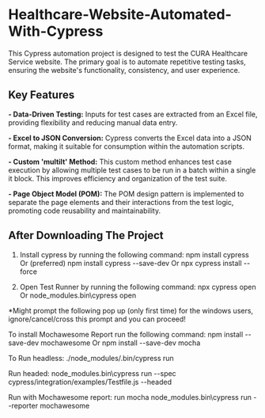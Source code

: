# Healthcare-Website-Automated-With-Cypress
This Cypress automation project is designed to test the CURA Healthcare Service website. The primary goal is to automate repetitive testing tasks, ensuring the website's functionality, consistency, and user experience.

**Key Features**
------------------

**- Data-Driven Testing:** Inputs for test cases are extracted from an Excel file, providing flexibility and reducing manual data entry.

**- Excel to JSON Conversion:** Cypress converts the Excel data into a JSON format, making it suitable for consumption within the automation scripts.

**- Custom 'multiIt' Method:** This custom method enhances test case execution by allowing multiple test cases to be run in a batch within a single it block. This improves efficiency and organization of the test suite.

**- Page Object Model (POM):** The POM design pattern is implemented to separate the page elements and their interactions from the test logic, promoting code reusability and maintainability.

**After Downloading The Project**
------------------------------------
1. Install cypress by running the following command: npm install cypress
Or (preferred) npm install cypress --save-dev
Or npx cypress install --force

2. Open Test Runner by running the following command: npx cypress open
Or node_modules\.bin\cypress open

*Might prompt the following pop up (only first time) for the windows users, ignore/cancel/cross this prompt and you can proceed!

To install Mochawesome Report run the following command: npm install --save-dev mochawesome
Or npm install --save-dev mocha

To Run headless: ./node_modules/.bin/cypress run

Run headed: node_modules\.bin\cypress run --spec cypress/integration/examples/Testfile.js --headed

Run with Mochawesome report: run mocha node_modules\.bin\cypress run --reporter mochawesome

